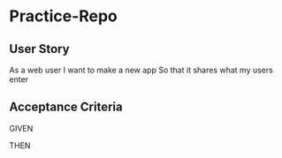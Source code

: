 # Practice-Repo

## User Story
As a web user 
I want to make a new app
So that it shares what my users enter

## Acceptance Criteria

GIVEN 



THEN 

